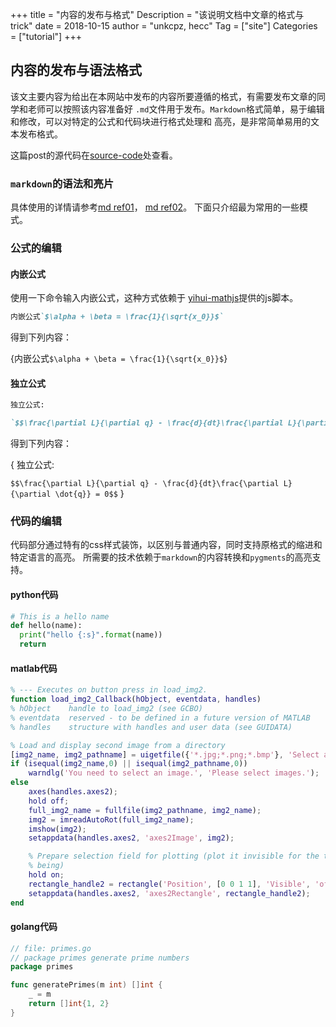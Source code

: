 +++
title = "内容的发布与格式"
Description = "该说明文档中文章的格式与trick"
date = 2018-10-15
author = "unkcpz, hecc"
Tag = ["site"]
Categories = ["tutorial"]
+++

## 内容的发布与语法格式

该文主要内容为给出在本网站中发布的内容所要遵循的格式，有需要发布文章的同学和老师可以按照该内容准备好
`.md`文件用于发布。`Markdown`格式简单，易于编辑和修改，可以对特定的公式和代码块进行格式处理和
高亮，是非常简单易用的文本发布格式。

这篇post的源代码在[source-code]()处查看。

### `markdown`的语法和亮片

具体使用的详情请参考[md ref01]()， [md ref02]()。
下面只介绍最为常用的一些模式。

### 公式的编辑

#### 内嵌公式

使用一下命令输入内嵌公式，这种方式依赖于 [yihui-mathjs](https://yihui.name)提供的js脚本。

```markdown
内嵌公式`$\alpha + \beta = \frac{1}{\sqrt{x_0}}$`
```

得到下列内容：

{内嵌公式`$\alpha + \beta = \frac{1}{\sqrt{x_0}}$`}

#### 独立公式

```markdown
独立公式:

`$$\frac{\partial L}{\partial q} - \frac{d}{dt}\frac{\partial L}{\partial \dot{q}} = 0$$`
```

得到下列内容：

{
独立公式:

`$$\frac{\partial L}{\partial q} - \frac{d}{dt}\frac{\partial L}{\partial \dot{q}} = 0$$`
}

### 代码的编辑

代码部分通过特有的css样式装饰，以区别与普通内容，同时支持原格式的缩进和特定语言的高亮。
所需要的技术依赖于`markdown`的内容转换和`pygments`的高亮支持。

#### python代码

```python
# This is a hello name
def hello(name):
  print("hello {:s}".format(name))
  return
```

#### matlab代码

```matlab
% --- Executes on button press in load_img2.
function load_img2_Callback(hObject, eventdata, handles)
% hObject    handle to load_img2 (see GCBO)
% eventdata  reserved - to be defined in a future version of MATLAB
% handles    structure with handles and user data (see GUIDATA)

% Load and display second image from a directory
[img2_name, img2_pathname] = uigetfile({'*.jpg;*.png;*.bmp'}, 'Select an image file');
if (isequal(img2_name,0) || isequal(img2_pathname,0))
    warndlg('You need to select an image.', 'Please select images.');
else
    axes(handles.axes2);
    hold off;
    full_img2_name = fullfile(img2_pathname, img2_name);
    img2 = imreadAutoRot(full_img2_name);
    imshow(img2);
    setappdata(handles.axes2, 'axes2Image', img2);

    % Prepare selection field for plotting (plot it invisible for the time
    % being)
    hold on;
    rectangle_handle2 = rectangle('Position', [0 0 1 1], 'Visible', 'off');
    setappdata(handles.axes2, 'axes2Rectangle', rectangle_handle2);
end
```

#### golang代码

```go
// file: primes.go
// package primes generate prime numbers
package primes

func generatePrimes(m int) []int {
	_ = m
	return []int{1, 2}
}
```
